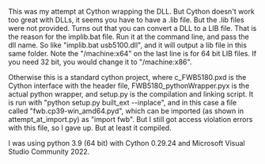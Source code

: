 This was my attempt at Cython wrapping the DLL. But Cython doesn't work too great with DLLs, it seems you have to have a .lib file. But the .lib files were not provided. Turns out that you can convert a DLL to a LIB file. That is the reason for the implib.bat file. Run it at the command line, and pass the dll name. So like "implib.bat usb5100.dll", and it will output a lib file in this same folder. Note the "/machine:x64" on the last line is for 64 bit LIB files. If you need 32 bit, you would change it to "/machine:x86".

Otherwise this is a standard cython project, where c_FWB5180.pxd is the Cython interface with the header file, FWB5180_pythonWrapper.pyx is the actual python wrapper, and setup.py is the compilation and linking script. It is run with "python setup.py built_ext --inplace", and in this case a file called "fwb.cp39-win_amd64.pyd", which can be imported (as shown in attempt_at_import.py) as "import fwb". But I still got access violation errors with this file, so I gave up. But at least it compiled.

I was using python 3.9 (64 bit) with Cython 0.29.24 and Microsoft Visual Studio Community 2022.
